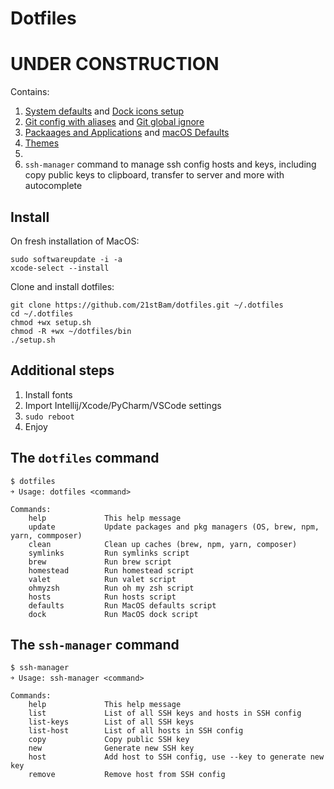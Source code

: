 # Dotfiles
# UNDER CONSTRUCTION

Contains:
  1. [System defaults]() and [Dock icons setup]()
  2. [Git config with aliases]() and [Git global ignore]()
  3. [Packaages and Applications]() and [macOS Defaults]()
  4. [Themes]()
  5. []()
  6. `ssh-manager` command to manage ssh config hosts and keys, including copy public keys to clipboard, transfer to server and more with autocomplete
  <!-- 9. Packages / CLI (brew, brew cask, dockutil, htop, iftop, openssl, tig, composer, httpie, nmap, php71, git, subversion, node, python3, thefuck, wget, yarn, zsh, zsh-completions)
  10. Applications () -->

## Install

On fresh installation of MacOS:

    sudo softwareupdate -i -a
    xcode-select --install

Clone and install dotfiles:

    git clone https://github.com/21stBam/dotfiles.git ~/.dotfiles
    cd ~/.dotfiles
    chmod +wx setup.sh
    chmod -R +wx ~/dotfiles/bin
    ./setup.sh

## Additional steps

1. Install fonts
3. Import Intellij/Xcode/PyCharm/VSCode settings
4. `sudo reboot`
5. Enjoy

## The `dotfiles` command

    $ dotfiles
    ￫ Usage: dotfiles <command>

    Commands:
        help             This help message
        update           Update packages and pkg managers (OS, brew, npm, yarn, commposer)
        clean            Clean up caches (brew, npm, yarn, composer)
        symlinks         Run symlinks script
        brew             Run brew script
        homestead        Run homestead script
        valet            Run valet script
        ohmyzsh          Run oh my zsh script
        hosts            Run hosts script
        defaults         Run MacOS defaults script
        dock             Run MacOS dock script

## The `ssh-manager` command

    $ ssh-manager
    ￫ Usage: ssh-manager <command>

    Commands:
        help             This help message
        list             List of all SSH keys and hosts in SSH config
        list-keys        List of all SSH keys
        list-host        List of all hosts in SSH config
        copy             Copy public SSH key
        new              Generate new SSH key
        host             Add host to SSH config, use --key to generate new key
        remove           Remove host from SSH config

<!--
credits:
https://github.com/mihaliak/dotfiles
https://github.com/mathiasbynens/dotfiles
https://github.com/nicknisi/dotfiles
https://github.com/0xadada/dotfiles


TODOs: 

Sheldon Plugin Manager
https://github.com/denysdovhan/dotfiles

Outbount Network Firewall
Little Snitch(Paid) or Lulu(free) Look at other Objective-see applications
Block Malicious Domain Names
 -->
